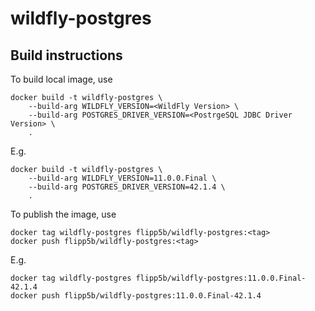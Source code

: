 # wildfly-postgres

## Build instructions

To build local image, use
```
docker build -t wildfly-postgres \
    --build-arg WILDFLY_VERSION=<WildFly Version> \
    --build-arg POSTGRES_DRIVER_VERSION=<PostrgeSQL JDBC Driver Version> \
    .
```
E.g.
```
docker build -t wildfly-postgres \
    --build-arg WILDFLY_VERSION=11.0.0.Final \
    --build-arg POSTGRES_DRIVER_VERSION=42.1.4 \
    .
```

To publish the image, use
```
docker tag wildfly-postgres flipp5b/wildfly-postgres:<tag>
docker push flipp5b/wildfly-postgres:<tag>
```
E.g.
```
docker tag wildfly-postgres flipp5b/wildfly-postgres:11.0.0.Final-42.1.4
docker push flipp5b/wildfly-postgres:11.0.0.Final-42.1.4
```